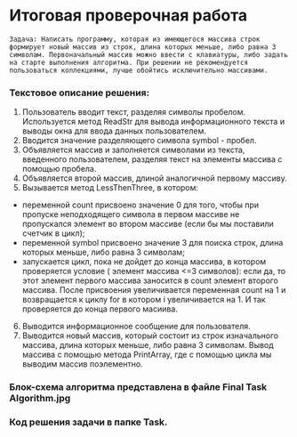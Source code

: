 # Итоговая проверочная работа
 
    Задача: Написать программу, которая из имеющегося массива строк формирует новый массив из строк, длина которых меньше, либо равна 3 символам. Первоначальный массив можно ввести с клавиатуры, либо задать на старте выполнения алгоритма. При решении не рекомендуется пользоваться коллекциями, лучше обойтись исключительно массивами.

### Текстовое описание решения:
1. Пользователь вводит текст, разделяя символы пробелом. Используется метод ReadStr для вывода информационного текста и выводы окна для ввода данных пользователем.
2. Вводится значение разделяющего символа symbol - пробел.
3. Объявляется массив и заполняется символами из текста, введенного пользователем, разделяя текст на элементы массива с помощью пробела.
4. Объявляется второй массив, длиной аналогичной первому массиву.
5. Вызывается метод LessThenThree, в котором:
- переменной count присвоено значение 0 для того, чтобы при пропуске неподходящего символа в первом массиве не пропускался элемент во втором массиве (если бы мы поставили счетчик в цикл);
- переменной symbol присвоено значение 3 для поиска строк, длина которых меньше, либо равна 3 символам;
- запускается цикл, пока не дойдет до конца массива, в котором проверяется условие ( элемент массива <=3 символов): если да, то этот элемент первого массива заносится в count элемент второго массива. После присвоения увеличивается переменная count на 1 и возвращается к циклу for в котором i увеличивается на 1. И так проверяется до конца первого масиива.
6. Выводится информационное сообщение для пользователя.
7. Выводится новый массив, который состоит из строк изначального массива, длина которых меньше, либо равна 3 символам. Вывод массива с помощью метода PrintArray, где с помощью цикла мы выводим массив поэлементно.

### Блок-схема алгоритма представлена в файле Final Task Algorithm.jpg

### Код решения задачи в папке Task.
